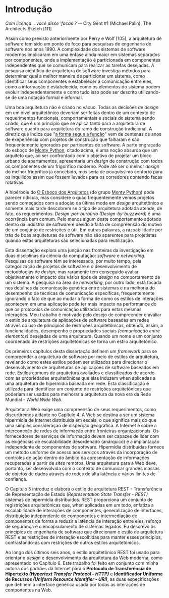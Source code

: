 # Introdução

*Com licença... você disse 'facas'?*
        -- City Gent #1 (Michael Palin), The Architects Sketch [111]

Assim como previsto anteriormente por Perry e Wolf [105], a arquitetura de software tem sido um ponto de foco para pesquisas de engenharia de software nos anos 1990. A complexidade dos sistemas de software modernos implicaram em uma ênfase ainda maior em sistemas separados por componentes, onde a implementação é particionada em componentes independentes que se comunicam para realizar as tarefas desejadas. A pesquisa científica de arquitetura de software investiga métodos para determinar qual a melhor maneira de particionar um sistema, como identificar seus componentes e estabelecer a comunicação entre eles, como a informação é estabelecida, como os elementos do sistema podem evoluir independentemente e como tudo isso pode ser descrito utilizando-se de uma notação formal e informal.

Uma boa arquitetura não é criado no vácuo. Todas as decisões de *design* em um nível arquitetônico deveriam ser feitas dentro de um contexto de requerimentos funcionais, comportamentais e sociais do sistema sendo criado, que é um princípio que se aplica tanto para a arquitetura de software quanto para arquitetura do ramo de construção tradicional. A diretriz que indica que "[a forma segue a função](https://pt.wikipedia.org/wiki/Forma_segue_a_fun%C3%A7%C3%A3o)" vem de centenas de anos de exeperiência com projetos de construção que falharam e são frequentemente ignorados por particantes de software. A parte engraçada do esboço de [Monty Python](https://pt.wikipedia.org/wiki/Monty_Python), citado acima, é uma noção absurda que um arquiteto que, ao ser confrontado com o objetivo de projetar um bloco urbano de apartamentos, apresentaria um *design* de construção com todos os componentes de um frigorífico moderno. Pode até ser o melhor *design* do melhor frigorífico já concebido, mas seria de pouquíssimo conforto para os inquilidos assim que fossem levados para os corredores contendo facas rotativas.

A hipérbole do [O Esboço dos Arquitetos](http://www.montypython.net/scripts/architec.php) (do grupo [Monty Python](http://www.montypython.net/)) pode parecer ridícula, mas considere o quão frequentemente vemos projetos sendo começados com a adoção da última moda em *design* arquitetônico e somente mais tarde descobrem se o tipo de arquitetura adotada atende, de fato, os requerimentos. *Design-por-burbúrio (Design-by-buzzword)* é uma ocorrência bem comum. Pelo menos algum deste comportamento adotado dentro da indústria de software é devido a falta de compreensão do motivo de um conjunto de restrições é útil. Em outras palavras, a razoabilidade por trás de boas arquiteturas de software não são aparentes para projetistas quando estas arquiteturas são selecionadas para reutilização.

Esta dissertação explora uma junção nas fronteiras da investigação em duas disciplinas da ciência da computação: *software* e *networking*. Pesquisas de software têm se interessado, por muito tempo, pela categorização de projetos de software e o desenvolvimento de metodologias de *design*, mas raramente tem conseguido avaliar objetivamente o impacto dos vários tipos de *design* no comportamento de um sistema. A pesquisa na área de *networking*, por outro lado, está focada nos detalhes da comunicação genérica entre sistemas e na melhoria do desempenho de técnicas de comunicação específicas, frequentemente ignorando o fato de que ao mudar a forma de como os estilos de interações acontecem em uma aplicação pode ter mais impacto na performance do que os protocolos de comunicação utilizados para estas mesmas interações. Meu trabalho é motivado pelo desejo de compreender e avaliar o estilo de arquitetura de aplicações de software baseadas em redes através do uso de princípios de restrições arquitetônicas, obtendo, assim, a funcionalidades, desempenho e propriedades sociais *(comunicação entre elementos)* desejadas de uma arquitetura. Quando um nome e um conjunto coordenado de restrições arquitetônicas se torna um estilo arquitetônico.

Os primeiros capítulos desta dissertação definem um *framework* para se compreender a arquitetura de software por meio de estilos de arquitetura, revelando como estes estilos podem ser utilizados para direcionar o desenvolvimento de arquiteturas de aplicações de software baseados em rede. Estilos comuns de arquitetura avaliados e classificados de acordo com as propriedades arquitetônicas que elas induzem when aplicadas a uma arquitetura de hipermídia baseada em rede. Esta classificação é utilizada para identificar um conjunto de restrições arquitetônicas que poderiam ser usadas para melhorar a arquitetura da nova era da Rede Mundial - *World Wide Web*.

Arquitetar a Web exige uma compreensão de seus requerimentos, como discurtiremos aidante no Capítulo 4. A Web se destina a ser um sistema hipermídia de Internet distribuída em escala, o que significa mais do que uma simples consideração de disperção geográfica. A Internet é sobre a interconexão de redes de informação entre fronteiras organizacionais. Os fornecedores de serviços de informação devem ser capazes de lidar com as exigências de escalabilidade desordenado (anárquico) e a implantação independente de componentes de software. Hipermídia distribuídas fornece um método uniforme de acesso aos serviços através da incorporação de controles de ação dentro do âmbito da apresentação de informações recuperadas a partir de *sites* remotos. Uma arquitetura para a Web deve, portanto, ser desenvolvida com o contexto de comunicar grandes massas de objetos de dados através de redes de alta latência e vários limites de confiança.

O Capítulo 5 introduz e elabora o estilo de arquitetura REST - Transferência de Representação de Estado *(Representation State Transfer - REST)* sistemas de hipermídia distribuídos. REST proporciona um conjunto de registrições arquitetônicas que, when aplicadas em um todo, enfatiza a escalabilidade de interações de componentes, generalização de interfaces, distribuição independente de componentes e intermediação  de componentes de forma a reduzir a latência de interação entre eles, reforço de segurança e o encapsulamento de sistemas legados. Eu descrevo os princípios de engenharia de software que direcionam o estilo de arquitetura REST e as restrições de interação escolhidas para manter esses princípios, contrastando-as com restrições de outros estilos arquitetônicos.

Ao longo dos últimos seis anos, o estilo arquitetônico REST foi usado para orientar o *design* e desenvolvimento da arquitetura da Web moderna, como apresentado no Capítulo 6. Este trabalho foi feito em conjunto com minha autoria dos padrões da Internet para o **Protocolo de Transferência de Hipertexto _(Hypertext Transfer Protocol - HTTP)_** e **Identificador Uniforme de Recursos _(Uniform Resource Identifier - URI)_**, as duas especificações que definem a interface genérica usada por todas as interações de componentes na Web.
